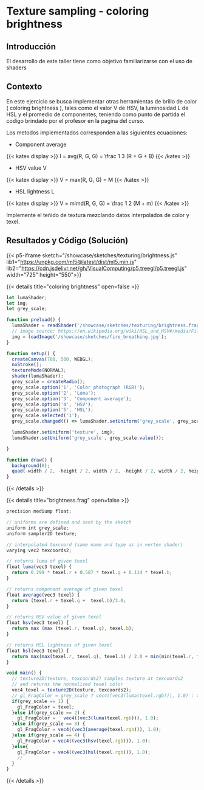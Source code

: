 # Texture sampling - coloring brightness

## Introducción 

El desarrollo de este taller tiene como objetivo familiarizarse con el uso de shaders 

## Contexto
En este ejercicio se busca implementar otras herramientas de brillo de color ( coloring brightness ), tales como el valor V de HSV, la luminosidad L de HSL y el promedio de componentes, teniendo como punto de partida el codigo brindado por el profesor en la pagina del curso.

Los metodos implementados corresponden a las siguientes ecuaciones:
* Component average

{{< katex display >}} 
I = avg(R, G, G) = \frac 1 3 (R + G + B)
{{< /katex >}} 

* HSV value V

{{< katex display >}} 
V = max(R, G, G) = M
{{< /katex >}} 

* HSL lightness L

{{< katex display >}} 
V = mimd(R, G, G) = \frac 1 2 (M + m)
{{< /katex >}} 


Implemente el teñido de textura mezclando datos interpolados de color y texel.

## Resultados y Código (Solución)

{{< p5-iframe sketch="/showcase/sketches/texturing/brightness.js" lib1="https://unpkg.com/ml5@latest/dist/ml5.min.js" lib2="https://cdn.jsdelivr.net/gh/VisualComputing/p5.treegl/p5.treegl.js" width="725" height="550">}}


{{< details title="coloring brightness" open=false >}}
```js
let lumaShader;
let img;
let grey_scale;

function preload() {
  lumaShader = readShader('/showcase/sketches/texturing/brightness.frag', { varyings: Tree.texcoords2 });
  // image source: https://en.wikipedia.org/wiki/HSL_and_HSV#/media/File:Fire_breathing_2_Luc_Viatour.jpg
  img = loadImage('/showcase/sketches/fire_breathing.jpg');
}

function setup() {
  createCanvas(700, 500, WEBGL);
  noStroke();
  textureMode(NORMAL);
  shader(lumaShader);
  grey_scale = createRadio();
  grey_scale.option('1', 'Color photograph (RGB)');
  grey_scale.option('2', 'Luma');
  grey_scale.option('3', 'Component average');
  grey_scale.option('4', 'HSV');
  grey_scale.option('5', 'HSL');
  grey_scale.selected('1');
  grey_scale.changed(() => lumaShader.setUniform('grey_scale', grey_scale.value()));

  lumaShader.setUniform('texture', img);
  lumaShader.setUniform('grey_scale', grey_scale.value());

}

function draw() {
  background(0);
  quad(-width / 2, -height / 2, width / 2, -height / 2, width / 2, height / 2, -width / 2, height / 2);
}

```
{{< /details >}}

{{< details title="brightness.frag" open=false >}}
```js
precision mediump float;

// uniforms are defined and sent by the sketch
uniform int grey_scale;
uniform sampler2D texture;

// interpolated texcoord (same name and type as in vertex shader)
varying vec2 texcoords2;

// returns luma of given texel
float luma(vec3 texel) {
  return 0.299 * texel.r + 0.587 * texel.g + 0.114 * texel.b;
}

// returns component average of given texel
float average(vec3 texel) {
  return (texel.r + texel.g +  texel.b)/3.0;
}

// returns HSV value of given texel
float hsv(vec3 texel) {
  return max (max (texel.r, texel.g), texel.b);
}

// returns HSL lightness of given texel
float hsl(vec3 texel) {
  return max(max(texel.r, texel.g), texel.b) / 2.0 + min(min(texel.r, texel.g), texel.b) / 2.0;
}

void main() {
  // texture2D(texture, texcoords2) samples texture at texcoords2 
  // and returns the normalized texel color
  vec4 texel = texture2D(texture, texcoords2);
  // gl_FragColor = grey_scale ? vec4((vec3(luma(texel.rgb))), 1.0) : texel;
  if(grey_scale == 1) {
    gl_FragColor = texel;
  }else if(grey_scale == 2) {
    gl_FragColor =   vec4((vec3(luma(texel.rgb))), 1.0);
  }else if(grey_scale == 3) {
    gl_FragColor = vec4((vec3(average(texel.rgb))), 1.0);
  }else if(grey_scale == 4) {
    gl_FragColor = vec4((vec3(hsv(texel.rgb))), 1.0);
  }else{
    gl_FragColor = vec4((vec3(hsl(texel.rgb))), 1.0);
    //
  }
}
```
{{< /details >}}